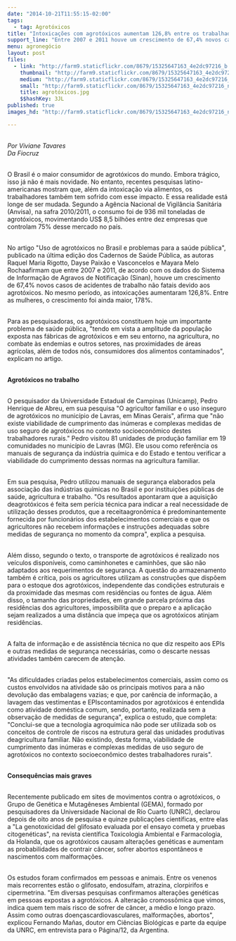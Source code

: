 ```yaml
---
date: "2014-10-21T11:55:15-02:00"
tags:
  - tag: Agrotóxicos
title: "Intoxicações com agrotóxicos aumentam 126,8% entre os trabalhadores rurais"
support_line: "Entre 2007 e 2011 houve um crescimento de 67,4% novos casos de acidentes de trabalho devido aos agrotóxicos."
menu: agronegócio
layout: post
files:
  - link: "http://farm9.staticflickr.com/8679/15325647163_4e2dc97216_b.jpg"
    thumbnail: "http://farm9.staticflickr.com/8679/15325647163_4e2dc97216_t.jpg"
    medium: "http://farm9.staticflickr.com/8679/15325647163_4e2dc97216_z.jpg"
    small: "http://farm9.staticflickr.com/8679/15325647163_4e2dc97216_n.jpg"
    title: agrotóxicos.jpg
    $$hashKey: 3JL
published: true
images_hd: "http://farm9.staticflickr.com/8679/15325647163_4e2dc97216_n.jpg"

---
```

<div id="content-header">
<div id="content-title">
<p><br />
<em>Por Viviane Tavares<br />
Da Fiocruz</em></p>
</div>
</div>

<div id="content-area">
<div id="default-content">
<div id="node-16639">
<div>
<div>
<p><br />
O Brasil &eacute; o maior consumidor de agrot&oacute;xicos do mundo. Embora tr&aacute;gico, isso j&aacute; n&atilde;o &eacute; mais novidade. No entanto, recentes pesquisas latino-americanas mostram que, al&eacute;m da intoxica&ccedil;&atilde;o via alimentos, os trabalhadores tamb&eacute;m tem sofrido com esse impacto. E essa realidade est&aacute; longe de ser mudada. Segundo a Ag&ecirc;ncia Nacional de Vigil&acirc;ncia Sanit&aacute;ria (Anvisa), na safra 2010/2011, o consumo foi de 936 mil toneladas de agrot&oacute;xicos, movimentando US$ 8,5 bilh&otilde;es entre dez empresas que controlam 75% desse mercado no pa&iacute;s.</p>

<p><br />
No artigo &quot;Uso de agrot&oacute;xicos no Brasil e problemas para a sa&uacute;de p&uacute;blica&quot;, publicado na &uacute;ltima edi&ccedil;&atilde;o dos Cadernos de Sa&uacute;de P&uacute;blica, as autoras Raquel Maria Rigotto, Dayse Paix&atilde;o e Vasconcelos e Mayara Melo Rochaafirmam que entre 2007 e 2011, de acordo com os dados do Sistema de Informa&ccedil;&atilde;o de Agravos de Notifica&ccedil;&atilde;o (Sinan), houve um crescimento de 67,4% novos casos de acidentes de trabalho n&atilde;o fatais devido aos agrot&oacute;xicos. No mesmo per&iacute;odo, as intoxica&ccedil;&otilde;es aumentaram 126,8%. Entre as mulheres, o crescimento foi ainda maior, 178%.</p>

<p><br />
Para as pesquisadoras, os agrot&oacute;xicos constituem hoje um importante problema de sa&uacute;de p&uacute;blica, &quot;tendo em vista a amplitude da popula&ccedil;&atilde;o exposta nas f&aacute;bricas de agrot&oacute;xicos e em seu entorno, na agricultura, no combate &agrave;s endemias e outros setores, nas proximidades de &aacute;reas agr&iacute;colas, al&eacute;m de todos n&oacute;s, consumidores dos alimentos contaminados&quot;, explicam no artigo.</p>

<p><br />
<strong>Agrot&oacute;xicos no trabalho</strong></p>

<p><br />
O pesquisador da Universidade Estadual de Campinas (Unicamp), Pedro Henrique de Abreu, em sua pesquisa &quot;O agricultor familiar e o uso inseguro de agrot&oacute;xicos no munic&iacute;pio de Lavras, em Minas Gerais&quot;, afirma que &quot;n&atilde;o existe viabilidade de cumprimento das in&uacute;meras e complexas medidas de uso seguro de agrot&oacute;xicos no contexto socioecon&ocirc;mico destes trabalhadores rurais.&quot; Pedro visitou 81 unidades de produ&ccedil;&atilde;o familiar em 19 comunidades no munic&iacute;pio de Lavras (MG). Ele usou como refer&ecirc;ncia os manuais de seguran&ccedil;a da ind&uacute;stria qu&iacute;mica e do Estado e tentou verificar a viabilidade do cumprimento dessas normas na agricultura familiar.</p>

<p><br />
Em sua pesquisa, Pedro utilizou manuais de seguran&ccedil;a elaborados pela associa&ccedil;&atilde;o das ind&uacute;strias qu&iacute;micas no Brasil e por institui&ccedil;&otilde;es p&uacute;blicas de sa&uacute;de, agricultura e trabalho. &quot;Os resultados apontaram que a aquisi&ccedil;&atilde;o deagrot&oacute;xicos &eacute; feita sem per&iacute;cia t&eacute;cnica para indicar a real necessidade de utiliza&ccedil;&atilde;o desses produtos, que a receitaagron&ocirc;mica &eacute; predominantemente fornecida por funcion&aacute;rios dos estabelecimentos comerciais e que os agricultores n&atilde;o recebem informa&ccedil;&otilde;es e instru&ccedil;&otilde;es adequadas sobre medidas de seguran&ccedil;a no momento da compra&quot;, explica a pesquisa.</p>

<p><br />
Al&eacute;m disso, segundo o texto, o transporte de agrot&oacute;xicos &eacute; realizado nos ve&iacute;culos dispon&iacute;veis, como caminhonetes e caminh&otilde;es, que s&atilde;o n&atilde;o adaptados aos requerimentos de seguran&ccedil;a. A quest&atilde;o do armazenamento tamb&eacute;m &eacute; cr&iacute;tica, pois os agricultores utilizam as constru&ccedil;&otilde;es que disp&otilde;em para o estoque dos agrot&oacute;xicos, independente das condi&ccedil;&otilde;es estruturais e da proximidade das mesmas com resid&ecirc;ncias ou fontes de &aacute;gua. Al&eacute;m disso, o tamanho das propriedades, em grande parcela pr&oacute;xima das resid&ecirc;ncias dos agricultores, impossibilita que o preparo e a aplica&ccedil;&atilde;o sejam realizados a uma dist&acirc;ncia que impe&ccedil;a que os agrot&oacute;xicos atinjam resid&ecirc;ncias.</p>

<p><br />
A falta de informa&ccedil;&atilde;o e de assist&ecirc;ncia t&eacute;cnica no que diz respeito aos EPIs e outras medidas de seguran&ccedil;a necess&aacute;rias, como o descarte nessas atividades tamb&eacute;m carecem de aten&ccedil;&atilde;o.</p>

<p><br />
&quot;As dificuldades criadas pelos estabelecimentos comerciais, assim como os custos envolvidos na atividade s&atilde;o os principais motivos para a n&atilde;o devolu&ccedil;&atilde;o das embalagens vazias; e que, por car&ecirc;ncia de informa&ccedil;&atilde;o, a lavagem das vestimentas e EPIscontaminados por agrot&oacute;xicos &eacute; entendida como atividade dom&eacute;stica comum, sendo, portanto, realizada sem a observa&ccedil;&atilde;o de medidas de seguran&ccedil;a&quot;, explica o estudo, que completa: &quot;Conclui-se que a tecnologia agroqu&iacute;mica n&atilde;o pode ser utilizada sob os conceitos de controle de riscos na estrutura geral das unidades produtivas deagricultura familiar. N&atilde;o existindo, desta forma, viabilidade de cumprimento das in&uacute;meras e complexas medidas de uso seguro de agrot&oacute;xicos no contexto socioecon&ocirc;mico destes trabalhadores rurais&quot;.</p>

<p><br />
<strong>Consequ&ecirc;ncias mais graves</strong></p>

<p><br />
Recentemente publicado em sites de movimentos contra o agrot&oacute;xicos, o Grupo de Gen&eacute;tica e Mutag&ecirc;neses Ambiental (GEMA), formado por pesquisadores da Universidade Nacional de R&iacute;o Cuarto (UNRC), declarou depois de oito anos de pesquisa e quinze publica&ccedil;&otilde;es cient&iacute;ficas, entre elas a &quot;La genotoxicidad del glifosato evaluada por el ensayo cometa y pruebas citogen&eacute;ticas&quot;, na revista cient&iacute;fica Toxicologia Ambiental e Farmacologia, da Holanda, que os agrot&oacute;xicos causam altera&ccedil;&otilde;es gen&eacute;ticas e aumentam as probabilidades de contrair c&acirc;ncer, sofrer abortos espont&acirc;neos e nascimentos com malforma&ccedil;&otilde;es.</p>

<p><br />
Os estudos foram confirmados em pessoas e animais. Entre os venenos mais recorrentes est&atilde;o o glifosato, endosulfam, atrazina, clorpirifos e cipermetrina. &quot;Em diversas pesquisas confirmamos altera&ccedil;&otilde;es gen&eacute;ticas em pessoas expostas a agrot&oacute;xicos. A altera&ccedil;&atilde;o cromoss&ocirc;mica que vimos, indica quem tem mais risco de sofrer de c&acirc;ncer, a m&eacute;dio e longo prazo. Assim como outras doen&ccedil;ascardiovasculares, malforma&ccedil;&otilde;es, abortos&quot;, explicou Fernando Ma&ntilde;as, doutor em Ci&ecirc;ncias Biol&oacute;gicas e parte da equipe da UNRC, em entrevista para o P&aacute;gina/12, da Argentina.</p>
</div>
</div>
</div>
</div>
</div>
